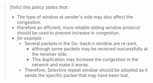 >[!info] *this policy states that :*
>- The type of window at sender's side may also affect the congestion.
>- therefore an efficient, more reliable sliding window protocol should be used to prevent increase in congestion.
>- *for example :*
>	- Several packets in the Go- back-n window are re-sent,
>		- although some packets may be received successfully at the receiver side.
>		- This duplication may increase the congestion in the network and make it worse.
>	- Therefore, Selective repeat window should be adopted as it sends the specific packet that may have been lost.

